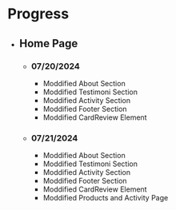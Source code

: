 # Progress
- ## Home Page
    - ### 07/20/2024
        - Moddified About Section
        - Moddified Testimoni Section
        - Moddified Activity Section
        - Moddified Footer Section
        - Moddified CardReview Element

    - ### 07/21/2024
        - Moddified About Section
        - Moddified Testimoni Section
        - Moddified Activity Section
        - Moddified Footer Section
        - Moddified CardReview Element
        - Moddified Products and Activity Page
